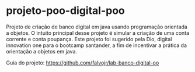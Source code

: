 # projeto-poo-digital-poo
Projeto de criação de banco digital em java usando programação orientada a objetos. O intuito principal desse projeto é simular
a criação de uma conta corrente e conta poupança. Este projeto foi sugerido pela Dio, digital innovation one para o bootcamp santander,
a fim de incentivar a prática da orientação a objetos em java.

Guia do projeto: https://github.com/falvojr/lab-banco-digital-oo
